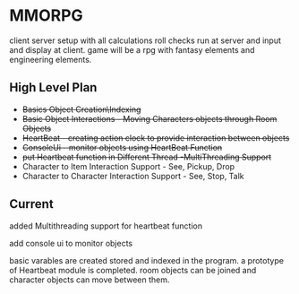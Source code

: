 # MMORPG 

client server setup with all calculations roll checks run at server and input and display at client. 
game will be a rpg with fantasy elements and engineering elements.

## High Level Plan

- ~~Basics Object Creation\Indexing~~
- ~~Basic Object Interactions - Moving Characters objects through Room Objects~~
- ~~HeartBeat - creating action clock to provide interaction between objects~~
- ~~ConsoleUi - monitor objects using HeartBeat Function~~
- ~~put Heartbeat function in Different Thread -MultiThreading Support~~
- Character to Item Interaction Support - See, Pickup, Drop
- Character to Character Interaction Support - See, Stop, Talk
  
  
 
## Current

added Multithreading support for heartbeat function

add console ui to monitor objects

basic varables are created stored and indexed in the program. a prototype of Heartbeat module is completed. 
room objects can be joined and character objects can move between them. 




